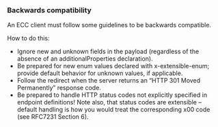 ### Backwards compatibility

An ECC client must follow some guidelines to be backwards compatible.

How to do this:

* Ignore new and unknown fields in the payload \(regardless of the absence of an additionalProperties declaration\).
* Be prepared for new enum values declared with x-extensible-enum; provide default behavior for unknown values, if applicable.
* Follow the redirect when the server returns an “HTTP 301 Moved Permanently” response code.
* Be prepared to handle HTTP status codes not explicitly specified in endpoint definitions! Note also, that status codes are extensible – default handling is how you would treat the corresponding x00 code \(see RFC7231 Section 6\).



